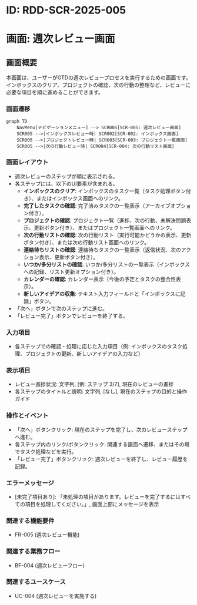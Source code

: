 # ID: RDD-SCR-2025-005

# 画面: 週次レビュー画面

## 画面概要

本画面は、ユーザーがGTDの週次レビュープロセスを実行するための画面です。インボックスのクリア、プロジェクトの確認、次の行動の整理など、レビューに必要な項目を順に進めることができます。

### 画面遷移

```mermaid
graph TD
    NavMenu[ナビゲーションメニュー] --> SCR005[SCR-005: 週次レビュー画面]
    SCR005 -->|インボックスレビュー時| SCR002[SCR-002: インボックス画面]
    SCR005 -->|プロジェクトレビュー時| SCR003[SCR-003: プロジェクト一覧画面]
    SCR005 -->|次の行動レビュー時| SCR004[SCR-004: 次の行動リスト画面]
```

### 画面レイアウト

- 週次レビューのステップが順に表示される。
- 各ステップには、以下のUI要素が含まれる。
  - **インボックスのクリア**: インボックスのタスク一覧（タスク処理ボタン付き）、またはインボックス画面へのリンク。
  - **完了したタスクの確認**: 完了済みタスクの一覧表示（アーカイブオプション付き）。
  - **プロジェクトの確認**: プロジェクト一覧（進捗、次の行動、未解決問題表示、更新ボタン付き）、またはプロジェクト一覧画面へのリンク。
  - **次の行動リストの確認**: 次の行動リスト（実行可能かどうかの表示、更新ボタン付き）、または次の行動リスト画面へのリンク。
  - **連絡待ちリストの確認**: 連絡待ちタスクの一覧表示（返信状況、次のアクション表示、更新ボタン付き）。
  - **いつか/多分リストの確認**: いつか/多分リストの一覧表示（インボックスへの記録、リスト更新オプション付き）。
  - **カレンダーの確認**: カレンダー表示（今後の予定とタスクの整合性表示）。
  - **新しいアイデアの収集**: テキスト入力フィールドと「インボックスに記録」ボタン。
- 「次へ」ボタンで次のステップに進む。
- 「レビュー完了」ボタンでレビューを終了する。

### 入力項目

- 各ステップでの確認・処理に応じた入力項目（例: インボックスのタスク処理、プロジェクトの更新、新しいアイデアの入力など）

### 表示項目

- レビュー進捗状況: 文字列, [例: ステップ 3/7], 現在のレビューの進捗
- 各ステップのタイトルと説明: 文字列, [なし], 現在のステップの目的と操作ガイド

### 操作とイベント

- 「次へ」ボタンクリック: 現在のステップを完了し、次のレビューステップへ進む。
- 各ステップ内のリンク/ボタンクリック: 関連する画面へ遷移、またはその場でタスク処理などを実行。
- 「レビュー完了」ボタンクリック: 週次レビューを終了し、レビュー履歴を記録。

### エラーメッセージ

- [未完了項目あり]: 「未処理の項目があります。レビューを完了するにはすべての項目を処理してください。」, 画面上部にメッセージを表示

### 関連する機能要件

- FR-005 (週次レビュー機能)

### 関連する業務フロー

- BF-004 (週次レビューフロー)

### 関連するユースケース

- UC-004 (週次レビューを実施する)
